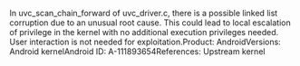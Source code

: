 In uvc_scan_chain_forward of uvc_driver.c, there is a possible linked list corruption due to an unusual root cause. This could lead to local escalation of privilege in the kernel with no additional execution privileges needed. User interaction is not needed for exploitation.Product: AndroidVersions: Android kernelAndroid ID: A-111893654References: Upstream kernel